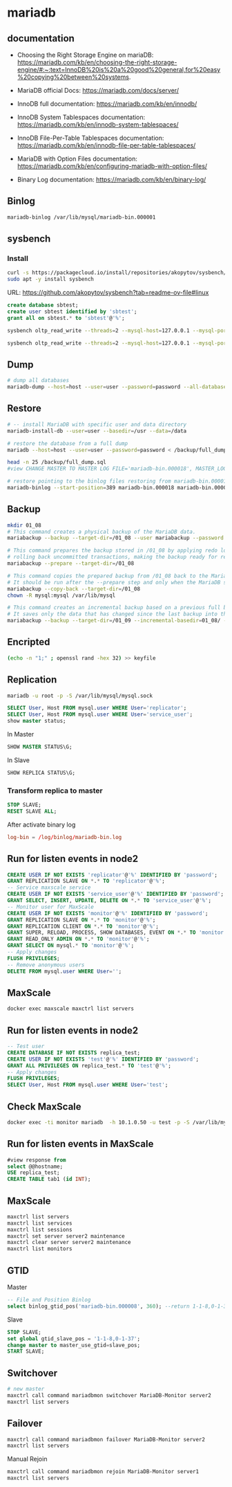 # mariadb

## documentation

- Choosing the Right Storage Engine on mariaDB:
https://mariadb.com/kb/en/choosing-the-right-storage-engine/#:~:text=InnoDB%20is%20a%20good%20general,for%20easy%20copying%20between%20systems.


- MariaDB official Docs:
https://mariadb.com/docs/server/


- InnoDB full documentation:
https://mariadb.com/kb/en/innodb/


- InnoDB System Tablespaces documentation:
https://mariadb.com/kb/en/innodb-system-tablespaces/


- InnoDB File-Per-Table Tablespaces documentation:
https://mariadb.com/kb/en/innodb-file-per-table-tablespaces/


- MariaDB with Option Files documentation:
https://mariadb.com/kb/en/configuring-mariadb-with-option-files/


- Binary Log documentation:
https://mariadb.com/kb/en/binary-log/

## Binlog

```bash
mariadb-binlog /var/lib/mysql/mariadb-bin.000001
```

## sysbench

### Install

```bash
curl -s https://packagecloud.io/install/repositories/akopytov/sysbench/script.deb.sh | sudo bash
sudo apt -y install sysbench
```

URL: https://github.com/akopytov/sysbench?tab=readme-ov-file#linux

```sql
create database sbtest;
create user sbtest identified by 'sbtest';
grant all on sbtest.* to 'sbtest'@'%';
```

```bash
sysbench oltp_read_write --threads=2 --mysql-host=127.0.0.1 --mysql-port=3336 --mysql-user=sbtest --mysql-password=sbtest --tables=10 --table-size=100000 prepare

sysbench oltp_read_write --threads=2 --mysql-host=127.0.0.1 --mysql-port=3336 --mysql-user=sbtest --mysql-password=sbtest --tables=10 --table-size=100000 --report-interval=10 --time=20 run
```

## Dump

```bash
# dump all databases
mariadb-dump --host=host --user=user --password=password --all-databases --flush-host --single-transaction --master-data=1 --flush-privileges --quick --triggers --routines --events --hexa-blob > /backup/full_dump.sql
```

## Restore

```bash
# -- install MariaDB with specific user and data directory
mariadb-install-db --user=user --basedir=/usr --data=/data

# restore the database from a full dump
mariadb --host=host --user=user --password=password < /backup/full_dump.sql

head -n 25 /backup/full_dump.sql
#view CHANGE MASTER TO MASTER LOG FILE='mariadb-bin.000018', MASTER_LOG_POS=389

# restore pointing to the binlog files restoring from mariadb-bin.000018 and mariadb-bin.000019
mariadb-binlog --start-position=389 mariadb-bin.000018 mariadb-bin.000019 | mariadb -u root -p
```

## Backup

```bash
mkdir 01_08
# This command creates a physical backup of the MariaDB data.
mariabackup --backup --target-dir=/01_08 --user mariabackup --password 123456

# This command prepares the backup stored in /01_08 by applying redo logs and
# rolling back uncommitted transactions, making the backup ready for restoration
mariabackup --prepare --target-dir=/01_08

# This command copies the prepared backup from /01_08 back to the MariaDB data directory.
# It should be run after the --prepare step and only when the MariaDB server is stopped.
mariabackup --copy-back --target-dir=/01_08
chown -R mysql:mysql /var/lib/mysql

# This command creates an incremental backup based on a previous full backup stored in 01_08/.
# It saves only the data that has changed since the last backup into the /01_09 directory.
mariabackup --backup --target-dir=/01_09 --incremental-basedir=01_08/ --user mariabackup --password 123456
```

## Encripted

```bash
(echo -n "1;" ; openssl rand -hex 32) >> keyfile
```

## Replication

```bash
mariadb -u root -p -S /var/lib/mysql/mysql.sock
```

```sql
SELECT User, Host FROM mysql.user WHERE User='replicator';
SELECT User, Host FROM mysql.user WHERE User='service_user';
show master status;
```

In Master

```sql
SHOW MASTER STATUS\G;
```

In Slave

```sql
SHOW REPLICA STATUS\G;
```

### Transform replica to master

```sql
STOP SLAVE;
RESET SLAVE ALL;
```

After activate binary log

```conf
log-bin = /log/binlog/mariadb-bin.log
```

## Run for listen events in node2

```sql
CREATE USER IF NOT EXISTS 'replicator'@'%' IDENTIFIED BY 'password';
GRANT REPLICATION SLAVE ON *.* TO 'replicator'@'%';
-- Service maxscale service
CREATE USER IF NOT EXISTS 'service_user'@'%' IDENTIFIED BY 'password';
GRANT SELECT, INSERT, UPDATE, DELETE ON *.* TO 'service_user'@'%';
-- Monitor user for MaxScale
CREATE USER IF NOT EXISTS 'monitor'@'%' IDENTIFIED BY 'password';
GRANT REPLICATION SLAVE ON *.* TO 'monitor'@'%';
GRANT REPLICATION CLIENT ON *.* TO 'monitor'@'%';
GRANT SUPER, RELOAD, PROCESS, SHOW DATABASES, EVENT ON *.* TO 'monitor'@'%';
GRANT READ_ONLY ADMIN ON *.* TO 'monitor'@'%';
GRANT SELECT ON mysql.* TO 'monitor'@'%';
-- Apply changes
FLUSH PRIVILEGES;
-- Remove anonymous users
DELETE FROM mysql.user WHERE User='';
```

## MaxScale

```bash
docker exec maxscale maxctrl list servers
```

## Run for listen events in node2

```sql
-- Test user
CREATE DATABASE IF NOT EXISTS replica_test;
CREATE USER IF NOT EXISTS 'test'@'%' IDENTIFIED BY 'password';
GRANT ALL PRIVILEGES ON replica_test.* TO 'test'@'%';
-- Apply changes
FLUSH PRIVILEGES;
SELECT User, Host FROM mysql.user WHERE User='test';
```

## Check MaxScale

```bash
docker exec -ti monitor mariadb  -h 10.1.0.50 -u test -p -S /var/lib/mysql/mysql.sock replica_test
```

## Run for listen events in MaxScale

```sql
#view response from
select @@hostname;
USE replica_test;
CREATE TABLE tab1 (id INT);
```

## MaxScale

```bash
maxctrl list servers
maxctrl list services
maxctrl list sessions
maxctrl set server server2 maintenance
maxctrl clear server server2 maintenance
maxctrl list monitors
```
## GTID

Master

```sql
-- File and Position Binlog
select binlog_gtid_pos('mariadb-bin.000008', 360); --return 1-1-8,0-1-37
```

Slave

```sql
STOP SLAVE;
set global gtid_slave_pos = '1-1-8,0-1-37';
change master to master_use_gtid=slave_pos;
START SLAVE;
```

## Switchover

```bash
# new master
maxctrl call command mariadbmon switchover MariaDB-Monitor server2
maxctrl list servers
```

## Failover

```bash
maxctrl call command mariadbmon failover MariaDB-Monitor server2
maxctrl list servers
```

Manual Rejoin

```bash
maxctrl call command mariadbmon rejoin MariaDB-Monitor server1
maxctrl list servers
```